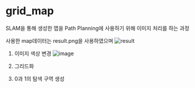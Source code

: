 # grid_map

SLAM을 통해 생성한 맵을 Path Planning에 사용하기 위해 이미지 처리를 하는 과정

사용한 map데이터는 result.png을 사용하였으며
![result](https://github.com/user-attachments/assets/9572a8ca-3df3-480a-b80d-9e87cc54fba4)
</br>

1. 이미지 색상 변경
![image](https://github.com/user-attachments/assets/1cd833a1-acc1-48de-867b-22ae712fc9f5)

2. 그리드화

3. 0과 1의 탐색 구역 생성
